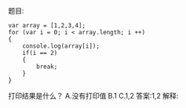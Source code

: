 题目:

    var array = [1,2,3,4];
    for (var i = 0; i < array.length; i ++)
    {
        console.log(array[i]);
        if(i == 2)
        {
            break;
        }
    }
打印结果是什么？
A.没有打印值
B.1
C.1,2
答案:1,2
解释: